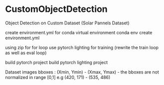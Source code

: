 # CustomObjectDetection
Object Detection on Custom Dataset (Solar Pannels Dataset)

create environment.yml for conda virtual environment
conda env create environment.yml

using zip for for loop
use pytorch lighting for training (rewrite the train loop as well as eval loop) 

build pytorch project
build pytorch lighting project

Dataset
images
bboxes : (Xmin, Ymin) - (Xmax, Ymax) - the bboxes are not normalized in range [0,1] e.g  (420, 171) - (535, 486)
